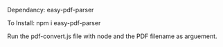 Dependancy: easy-pdf-parser

To Install: npm i easy-pdf-parser

Run the pdf-convert.js file with node and the PDF filename as arguement.
